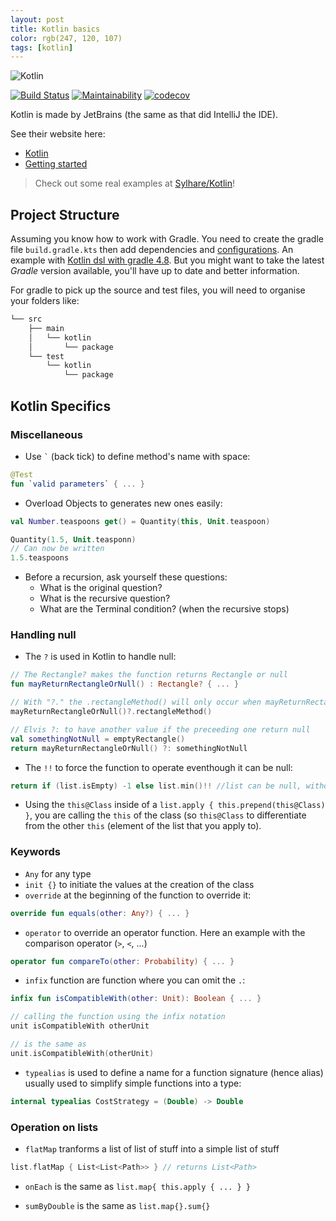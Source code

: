 ```yaml
---
layout: post
title: Kotlin basics
color: rgb(247, 120, 107)
tags: [kotlin]
---
```


![Kotlin](https://upload.wikimedia.org/wikipedia/commons/thumb/7/74/Kotlin-logo.svg/240px-Kotlin-logo.svg.png)

[![Build Status](https://travis-ci.org/sylhare/Kotlin.svg?branch=master)](https://travis-ci.org/sylhare/Kotlin) [![Maintainability](https://api.codeclimate.com/v1/badges/94ef0be8c89785a0db0b/maintainability)](https://codeclimate.com/github/sylhare/Kotlin/maintainability) 
[![codecov](https://codecov.io/gh/sylhare/Kotlin/branch/master/graph/badge.svg)](https://codecov.io/gh/sylhare/Kotlin)

Kotlin is made by JetBrains (the same as that did IntelliJ the IDE).

See their website here:
  - [Kotlin](https://kotlinlang.org/)
  - [Getting started](https://kotlinlang.org/docs/tutorials/getting-started.html)
  
> Check out some real examples at [Sylhare/Kotlin](https://github.com/sylhare/Kotlin)!

## Project Structure

Assuming you know how to work with Gradle.
You need to create the gradle file `build.gradle.kts` then add dependencies and [configurations]((https://kotlinlang.org/docs/reference/using-gradle.html)).
An example with [Kotlin dsl with gradle 4.8](https://sylhare.github.io/2019/09/27/Kotlin-dsl-with-gradle.html).
But you might want to take the latest _Gradle_ version available, you'll have up to date and better information.

For gradle to pick up the source and test files, you will need to organise your folders like:

```bash
└── src
    ├── main
    │   └── kotlin
    │       └── package
    └── test
        └── kotlin
            └── package

```

## Kotlin Specifics

### Miscellaneous

- Use ``` ` ``` (back tick) to define method's name with space:

```kotlin
@Test
fun `valid parameters` { ... }
```

- Overload Objects to generates new ones easily:

```kotlin
val Number.teaspoons get() = Quantity(this, Unit.teaspoon)

Quantity(1.5, Unit.teasponn) 
// Can now be written
1.5.teaspoons
```

- Before a recursion, ask yourself these questions:
	- What is the original question?
	- What is the recursive question?
	- What are the Terminal condition? (when the recursive stops)

### Handling null

- The `?` is used in Kotlin to handle null:

```kotlin
// The Rectangle? makes the function returns Rectangle or null
fun mayReturnRectangleOrNull() : Rectangle? { ... }

// With "?." the .rectangleMethod() will only occur when mayReturnRectangleOrNull() returns a rectangle
mayReturnRectangleOrNull()?.rectangleMethod() 

// Elvis ?: to have another value if the preceeding one return null
val somethingNotNull = emptyRectangle()
return mayReturnRectangleOrNull() ?: somethingNotNull 
```

- The `!!` to force the function to operate eventhough it can be null:

```kotlin
return if (list.isEmpty) -1 else list.min()!! //list can be null, without !! it would complain, but can still return null
```

- Using the `this@Class` inside of a `list.apply { this.prepend(this@Class) }`, you are calling the `this` of the class (so `this@Class` to differentiate from the other `this` (element of the list that you apply to).


### Keywords

- `Any` for any type
- `init {}` to initiate the values at the creation of the class
- `override` at the beginning of the function to override it:

```kotlin
override fun equals(other: Any?) { ... }
```

- `operator` to override an operator function. Here an example with the comparison operator (`>`, `<`, ...)

```kotlin
operator fun compareTo(other: Probability) { ... }
```

- `infix` function are function where you can omit the `.`:

```kotlin
infix fun isCompatibleWith(other: Unit): Boolean { ... }

// calling the function using the infix notation
unit isCompatibleWith otherUnit

// is the same as
unit.isCompatibleWith(otherUnit)
```

- `typealias` is used to define a name for a function signature (hence alias) usually used to simplify simple functions into a type:

```kotlin
internal typealias CostStrategy = (Double) -> Double
```

### Operation on lists

- `flatMap` tranforms a list of list of stuff into a simple list of stuff

```kotlin
list.flatMap { List<List<Path>> } // returns List<Path>
```

- `onEach` is the same as `list.map{ this.apply { ... } }`

- `sumByDouble` is the same as  `list.map{}.sum{}`
